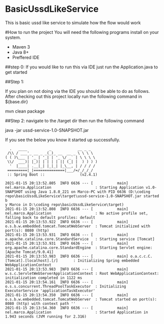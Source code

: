 # BasicUssdLikeService
This is basic ussd like service to simulate how the flow would work


#How to run the project
You will need the following programs install on your system.

- Maven 3
- Java 8+
- Preffered IDE



##step 0:
If you would like to run this via IDE just run the Application.java to get started
 


##Step 1:

If you plan on not doing via the IDE you should be able to do as follows.
After checking out this project locally run the following command in ${base.dir}

mvn clean package


##Step 2:
navigate to the /target dir then run the following command

java -jar ussd-service-1.0-SNAPSHOT.jar

If you see the below you know it started up successfully.

```
  .   ____          _            __ _ _
 /\\ / ___'_ __ _ _(_)_ __  __ _ \ \ \ \
( ( )\___ | '_ | '_| | '_ \/ _` | \ \ \ \
 \\/  ___)| |_)| | | | | || (_| |  ) ) ) )
  '  |____| .__|_| |_|_| |_\__, | / / / /
 =========|_|==============|___/=/_/_/_/
 :: Spring Boot ::                (v2.4.1)

2021-01-15 20:13:52.805  INFO 6636 --- [           main] nel.marco.Application                    : Starting Application v1.0-SNAPSHOT using Java 1.8.0_221 on Marco-PC with PID 6636 (D:\coding repo\basicUssdLikeService\target\ussd-service-1.0-SNAPSHOT.jar started b
y Marco in D:\coding repo\basicUssdLikeService\target)
2021-01-15 20:13:52.808  INFO 6636 --- [           main] nel.marco.Application                    : No active profile set, falling back to default profiles: default
2021-01-15 20:13:53.922  INFO 6636 --- [           main] o.s.b.w.embedded.tomcat.TomcatWebServer  : Tomcat initialized with port(s): 8080 (http)
2021-01-15 20:13:53.931  INFO 6636 --- [           main] o.apache.catalina.core.StandardService   : Starting service [Tomcat]
2021-01-15 20:13:53.931  INFO 6636 --- [           main] org.apache.catalina.core.StandardEngine  : Starting Servlet engine: [Apache Tomcat/9.0.41]
2021-01-15 20:13:53.983  INFO 6636 --- [           main] o.a.c.c.C.[Tomcat].[localhost].[/]       : Initializing Spring embedded WebApplicationContext
2021-01-15 20:13:53.983  INFO 6636 --- [           main] w.s.c.ServletWebServerApplicationContext : Root WebApplicationContext: initialization completed in 1122 ms
2021-01-15 20:13:54.161  INFO 6636 --- [           main] o.s.s.concurrent.ThreadPoolTaskExecutor  : Initializing ExecutorService 'applicationTaskExecutor'
2021-01-15 20:13:54.350  INFO 6636 --- [           main] o.s.b.w.embedded.tomcat.TomcatWebServer  : Tomcat started on port(s): 8080 (http) with context path ''
2021-01-15 20:13:54.360  INFO 6636 --- [           main] nel.marco.Application                    : Started Application in 1.943 seconds (JVM running for 2.316)

```

